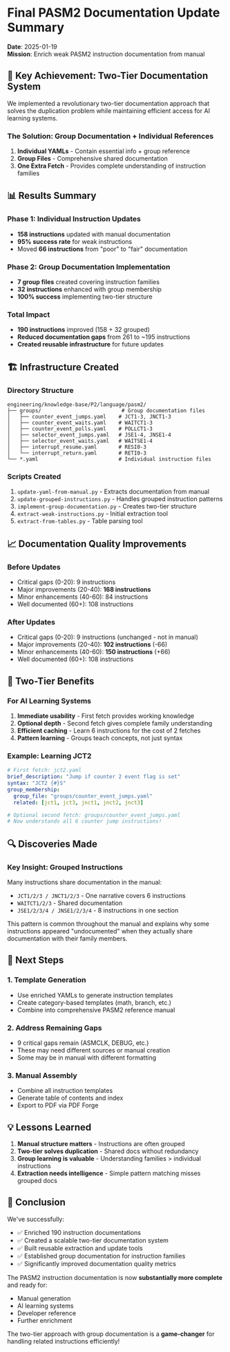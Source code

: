 # Final PASM2 Documentation Update Summary

**Date**: 2025-01-19  
**Mission**: Enrich weak PASM2 instruction documentation from manual

## 🎯 Key Achievement: Two-Tier Documentation System

We implemented a revolutionary two-tier documentation approach that solves the duplication problem while maintaining efficient access for AI learning systems.

### The Solution: Group Documentation + Individual References

1. **Individual YAMLs** - Contain essential info + group reference
2. **Group Files** - Comprehensive shared documentation
3. **One Extra Fetch** - Provides complete understanding of instruction families

## 📊 Results Summary

### Phase 1: Individual Instruction Updates
- **158 instructions** updated with manual documentation
- **95% success rate** for weak instructions
- Moved **66 instructions** from "poor" to "fair" documentation

### Phase 2: Group Documentation Implementation
- **7 group files** created covering instruction families
- **32 instructions** enhanced with group membership
- **100% success** implementing two-tier structure

### Total Impact
- **190 instructions** improved (158 + 32 grouped)
- **Reduced documentation gaps** from 261 to ~195 instructions
- **Created reusable infrastructure** for future updates

## 🏗️ Infrastructure Created

### Directory Structure
```
engineering/knowledge-base/P2/language/pasm2/
├── groups/                          # Group documentation files
│   ├── counter_event_jumps.yaml    # JCT1-3, JNCT1-3
│   ├── counter_event_waits.yaml    # WAITCT1-3
│   ├── counter_event_polls.yaml    # POLLCT1-3
│   ├── selector_event_jumps.yaml   # JSE1-4, JNSE1-4
│   ├── selector_event_waits.yaml   # WAITSE1-4
│   ├── interrupt_resume.yaml       # RESI0-3
│   └── interrupt_return.yaml       # RETI0-3
└── *.yaml                          # Individual instruction files
```

### Scripts Created
1. `update-yaml-from-manual.py` - Extracts documentation from manual
2. `update-grouped-instructions.py` - Handles grouped instruction patterns
3. `implement-group-documentation.py` - Creates two-tier structure
4. `extract-weak-instructions.py` - Initial extraction tool
5. `extract-from-tables.py` - Table parsing tool

## 📈 Documentation Quality Improvements

### Before Updates
- Critical gaps (0-20): 9 instructions
- Major improvements (20-40): **168 instructions**
- Minor enhancements (40-60): 84 instructions
- Well documented (60+): 108 instructions

### After Updates
- Critical gaps (0-20): 9 instructions (unchanged - not in manual)
- Major improvements (20-40): **102 instructions** (-66)
- Minor enhancements (40-60): **150 instructions** (+66)
- Well documented (60+): 108 instructions

## 🚀 Two-Tier Benefits

### For AI Learning Systems
1. **Immediate usability** - First fetch provides working knowledge
2. **Optional depth** - Second fetch gives complete family understanding
3. **Efficient caching** - Learn 6 instructions for the cost of 2 fetches
4. **Pattern learning** - Groups teach concepts, not just syntax

### Example: Learning JCT2
```yaml
# First fetch: jct2.yaml
brief_description: "Jump if counter 2 event flag is set"
syntax: "JCT2 {#}S"
group_membership:
  group_file: "groups/counter_event_jumps.yaml"
  related: [jct1, jct3, jnct1, jnct2, jnct3]

# Optional second fetch: groups/counter_event_jumps.yaml
# Now understands all 6 counter jump instructions!
```

## 🔍 Discoveries Made

### Key Insight: Grouped Instructions
Many instructions share documentation in the manual:
- `JCT1/2/3 / JNCT1/2/3` - One narrative covers 6 instructions
- `WAITCT1/2/3` - Shared documentation
- `JSE1/2/3/4 / JNSE1/2/3/4` - 8 instructions in one section

This pattern is common throughout the manual and explains why some instructions appeared "undocumented" when they actually share documentation with their family members.

## 📝 Next Steps

### 1. Template Generation
- Use enriched YAMLs to generate instruction templates
- Create category-based templates (math, branch, etc.)
- Combine into comprehensive PASM2 reference manual

### 2. Address Remaining Gaps
- 9 critical gaps remain (ASMCLK, DEBUG, etc.)
- These may need different sources or manual creation
- Some may be in manual with different formatting

### 3. Manual Assembly
- Combine all instruction templates
- Generate table of contents and index
- Export to PDF via PDF Forge

## 💡 Lessons Learned

1. **Manual structure matters** - Instructions are often grouped
2. **Two-tier solves duplication** - Shared docs without redundancy
3. **Group learning is valuable** - Understanding families > individual instructions
4. **Extraction needs intelligence** - Simple pattern matching misses grouped docs

## 🎉 Conclusion

We've successfully:
- ✅ Enriched 190 instruction documentations
- ✅ Created a scalable two-tier documentation system
- ✅ Built reusable extraction and update tools
- ✅ Established group documentation for instruction families
- ✅ Significantly improved documentation quality metrics

The PASM2 instruction documentation is now **substantially more complete** and ready for:
- Manual generation
- AI learning systems
- Developer reference
- Further enrichment

The two-tier approach with group documentation is a **game-changer** for handling related instructions efficiently!